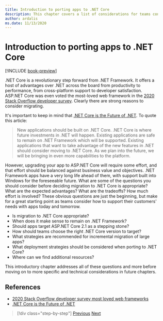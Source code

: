 ```yaml
---
title: Introduction to porting apps to .NET Core
description: This chapter covers a list of considerations for teams considering migrating existing ASP.NET applications to .NET Core.
author: ardalis
ms.date: 11/13/2020
---
```


# Introduction to porting apps to .NET Core

[!INCLUDE [book-preview](../../../includes/book-preview.md)]

.NET Core is a revolutionary step forward from .NET Framework. It offers a host of advantages over .NET across the board from productivity to performance, from cross-platform support to developer satisfaction. ASP.NET Core was even voted the most-loved web framework in the [2020 Stack Overflow developer survey](https://insights.stackoverflow.com/survey/2020#technology-most-loved-dreaded-and-wanted-web-frameworks). Clearly there are strong reasons to consider migrating.

It's important to keep in mind that [.NET Core is the Future of .NET](https://devblogs.microsoft.com/dotnet/net-core-is-the-future-of-net/). To quote this article:

> New applications should be built on .NET Core. .NET Core is where future investments in .NET will happen. Existing applications are safe to remain on .NET Framework which will be supported. Existing applications that want to take advantage of the new features in .NET should consider moving to .NET Core. As we plan into the future, we will be bringing in even more capabilities to the platform.

However, upgrading your app to ASP.NET Core will require some effort, and that effort should be balanced against business value and objectives. .NET Framework apps have a very long life ahead of them, with support built into Windows for the foreseeable future. What are some of the questions you should consider before deciding migration to .NET Core is appropriate? What are the expected advantages? What are the tradeoffs? How much effort is involved? These obvious questions are just the beginning, but make for a great starting point as teams consider how to support their customers' needs with apps today and tomorrow.

- Is migration to .NET Core appropriate?
- When does it make sense to remain on .NET Framework?
- Should apps target ASP.NET Core 2.1 as a stepping stone?
- How should teams choose the right .NET Core version to target?
- What strategies are recommended for incremental migration of large apps?
- What deployment strategies should be considered when porting to .NET Core?
- Where can we find additional resources?

This introductory chapter addresses all of these questions and more before moving on to more specific and technical considerations in future chapters.

## References

- [2020 Stack Overflow developer survey most loved web frameworks](https://insights.stackoverflow.com/survey/2020#technology-most-loved-dreaded-and-wanted-web-frameworks)
- [.NET Core is the Future of .NET](https://devblogs.microsoft.com/dotnet/net-core-is-the-future-of-net/)

>[!div class="step-by-step"]
>[Previous](index.md)
>[Next](migration-considerations.md)
